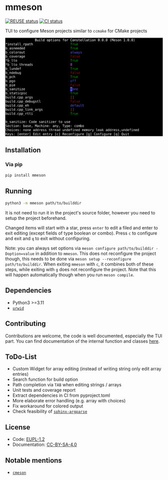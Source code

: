 <!---
# SPDX-FileCopyrightText: 2022 Stephan Lachnit <stephanlachnit@debian.org>
# SPDX-License-Identifier: CC-BY-SA-4.0
--->

# mmeson

[![REUSE status](https://api.reuse.software/badge/github.com/stephanlachnit/mmeson)](https://api.reuse.software/info/github.com/stephanlachnit/mmeson)
[![CI status](https://github.com/stephanlachnit/mmeson/actions/workflows/build_test.yml/badge.svg)](https://github.com/stephanlachnit/mmeson/actions/workflows/build_test.yml)

TUI to configure Meson projects similar to `ccmake` for CMake projects

![](screenshots/screenshot.png)

## Installation

### Via pip

```sh
pip install mmeson
```

## Running

```sh
python3 -m mmeson path/to/builddir
```

It is not need to run it in the project's source folder, however you need to setup the project beforehand.

Changed items will start with a star, press `enter` to edit a filed and enter to exit editing (except fields of type
boolean or combo). Press `c` to configure and exit and `q` to exit without configuring.

Note: you can always set options via `meson configure path/to/builddir -Doption=value` in addition to `mmeson`. This
does not reconfigure the project though, this needs to be done via `meson setup --reconfigure path/to/builddir`. When
exiting `mmeson` with `c`, it combines both of these steps, while exiting with `g` does not reconfigure the project.
Note that this will happen automatically though when you run `meson compile`.

## Dependencies

- Python3 >=3.11
- [`urwid`](https://github.com/urwid/urwid)

## Contributing

Contributions are welcome, the code is well documented, especially the TUI part. You can find documentation of the
internal function and classes [here](https://stephanlachnit.github.io/mmeson/api/mmeson.html).

## ToDo-List

- Custom Widget for array editing (instead of writing string only edit array entries)
- Search function for build option
- Path completion via `TAB` when editing strings / arrays
- Unit tests and coverage report
- Extract dependencies in CI from pyproject.toml
- More elaborate error handling (e.g. array with choices)
- Fix workaround for colored output
- Check feasibility of [`sphinx-argparse`](https://pypi.org/project/sphinx-argparse/)

## License

- Code: [EUPL-1.2](https://spdx.org/licenses/EUPL-1.2)
- Documentation: [CC-BY-SA-4.0](https://spdx.org/licenses/CC-BY-SA-4.0)

## Notable mentions

- [`cmeson`](https://github.com/proskur1n/cmeson)

